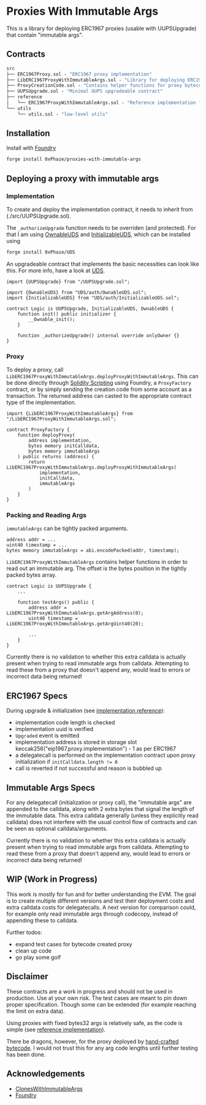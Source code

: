 # Proxies With Immutable Args

This is a library for deploying ERC1967 proxies (usable with UUPSUpgrade)
that contain "immutable args".

## Contracts

```ml
src
├── ERC1967Proxy.sol - "ERC1967 proxy implementation"
├── LibERC1967ProxyWithImmutableArgs.sol - "Library for deploying ERC1967 proxy implementation with immutable args"
├── ProxyCreationCode.sol - "Contains helper functions for proxy bytecode creation"
├── UUPSUpgrade.sol - "Minimal UUPS upgradeable contract"
├── reference
│   └── ERC1967ProxyWithImmutableArgs.sol - "Reference implementation for proxies with fixed immutable arg lengths"
└── utils
    └── utils.sol - "low-level utils"
```

## Installation

Install with [Foundry](https://github.com/foundry-rs/foundry)
```sh
forge install 0xPhaze/proxies-with-immutable-args
```

## Deploying a proxy with immutable args

### Implementation

To create and deploy the implementation contract, 
it needs to inherit from (./src/UUPSUpgrade.sol).

The `_authorizeUpgrade` function needs to be overriden (and protected).
For that I am using [OwnableUDS](https://github.com/0xPhaze/UDS/blob/master/src/auth/OwnableUDS.sol) and [InitializableUDS](https://github.com/0xPhaze/UDS/blob/master/src/auth/InitializableUDS.sol), which
can be installed using
```sh
forge install 0xPhaze/UDS
```

An upgradeable contract that implements the basic necessities can look like this.
For more info, have a look at [UDS](https://github.com/0xPhaze/UDS).

```solidity
import {UUPSUpgrade} from "/UUPSUpgrade.sol";

import {OwnableUDS} from "UDS/auth/OwnableUDS.sol";
import {InitializableUDS} from "UDS/auth/InitializableUDS.sol";

contract Logic is UUPSUpgrade, InitializableUDS, OwnableUDS {
    function init() public initializer {
        __Ownable_init();
    }

    function _authorizeUpgrade() internal override onlyOwner {}
}
```

### Proxy

To deploy a proxy, call `LibERC1967ProxyWithImmutableArgs.deployProxyWithImmutableArgs`. This can be done directly through [Solidity Scripting](https://book.getfoundry.sh/tutorials/solidity-scripting) using Foundry,
a `ProxyFactory` contract, or by simply sending the creation code from some account
as a transaction.
The returned address can casted to the appropriate contract type of the implementation.

```solidity
import {LibERC1967ProxyWithImmutableArgs} from "/LibERC1967ProxyWithImmutableArgs.sol";

contract ProxyFactory {
    function deployProxy(
        address implementation, 
        bytes memory initCalldata, 
        bytes memory immutableArgs
    ) public returns (address) {
        return LibERC1967ProxyWithImmutableArgs.deployProxyWithImmutableArgs(
            implementation,
            initCalldata,
            immutableArgs
        )
    }
}
```

### Packing and Reading Args

`immutableArgs` can be tightly packed arguments.

```solidity
address addr = ...
uint40 timestamp = ...
bytes memory immutableArgs = abi.encodePacked(addr, timestamp);
```

`LibERC1967ProxyWithImmutableArgs` contains helper functions in order to read out an immutable arg.
The offset is the bytes position in the tightly packed bytes array.

```solidity
contract Logic is UUPSUpgrade {
    ...

    function testArgs() public {
        address addr = LibERC1967ProxyWithImmutableArgs.getArgAddress(0);
        uint40 timestamp = LibERC1967ProxyWithImmutableArgs.getArgUint40(20);

        ...
    }
}
```

Currently there is no validation to whether this extra calldata is actually present
when trying to read immutable args from calldata. 
Attempting to read these from a proxy that doesn't append any, would lead to errors
or incorrect data being returned!



## ERC1967 Specs

During upgrade & initialization (see [implementation reference](./src/ERC1967Proxy.sol)):
- implementation code length is checked
- implementation uuid is verified
- `Upgraded` event is emitted
- implementation address is stored in storage slot keccak256("eip1967.proxy.implementation") - 1 as per ERC1967
- a delegatecall is performed on the implementation contract upon proxy initialization if `initCalldata.length != 0`
- call is reverted if not successful and reason is bubbled up

## Immutable Args Specs

For any delegatecall (initialization or proxy call), the "immutable args" are appended to
the calldata, along with 2 extra bytes that signal the length of the immutable data. 
This extra calldata generally (unless they explicitly read calldata) does not interfere with the usual control flow of 
contracts and can be seen as optional calldata/arguments. 

Currently there is no validation to whether this extra calldata is actually present
when trying to read immutable args from calldata. 
Attempting to read these from a proxy that doesn't append any, would lead to errors
or incorrect data being returned!

## WIP (Work in Progress)

This work is mostly for fun and for better understanding the EVM.
The goal is to create multiple different versions and test their deployment costs 
and extra calldata costs for delegatecalls. A next version for comparison could, for example only read immutable args
through codecopy, instead of appending these to calldata.

Further todos:
- expand test cases for bytecode created proxy
- clean up code
- go play some golf

## Disclaimer

These contracts are a work in progress and should not be used in production. Use at your own risk.
The test cases are meant to pin down proper specification.
Though some can be extended (for example reaching the limit on extra data).

Using proxies with fixed bytes32 args is relatively safe,
as the code is simple (see [reference implementation](./src/reference/ERC1967ProxyWithImmutableArgs.sol)).

There be dragons, however, for the proxy deployed by [hand-crafted bytecode](./src/ProxyCreationCode.sol).
I would not trust this for any arg code lengths until further testing has been done.


## Acknowledgements
- [ClonesWithImmutableArgs](https://github.com/wighawag/clones-with-immutable-args)
- [Foundry](https://github.com/foundry-rs/foundry)